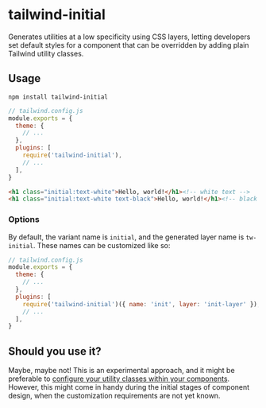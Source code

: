# tailwind-initial

Generates utilities at a low specificity using CSS layers, letting developers set default styles for a component that can be overridden by adding plain Tailwind utility classes.

## Usage

```
npm install tailwind-initial
```

```js
// tailwind.config.js
module.exports = {
  theme: {
    // ...
  },
  plugins: [
    require('tailwind-initial'),
    // ...
  ],
}
```

```html
<h1 class="initial:text-white">Hello, world!</h1><!-- white text -->
<h1 class="initial:text-white text-black">Hello, world!</h1><!-- black text -->
```

### Options

By default, the variant name is `initial`, and the generated layer name is `tw-initial`. These names can be customized like so:

```js
// tailwind.config.js
module.exports = {
  theme: {
    // ...
  },
  plugins: [
    require('tailwind-initial')({ name: 'init', layer: 'init-layer' }),
    // ...
  ],
}
```

## Should you use it?

Maybe, maybe not! This is an experimental approach, and it might be preferable to [configure your utility classes within your components](https://twitter.com/adamwathan/status/1496663841849151493). However, this might come in handy during the initial stages of component design, when the customization requirements are not yet known.
